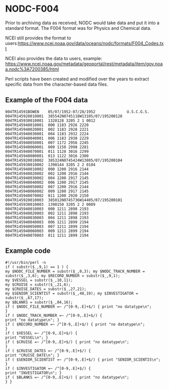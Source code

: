 NODC-F004
=========

Prior to archiving data as received, NODC would take data and put it into a standard format. The F004 format was for Physics and Chemical data.

NCEI still provides the format to users:https://www.ncei.noaa.gov/data/oceans/nodc/formats/F004_Codes.txt

NCEI also provides the data to users, example:
https://www.ncei.noaa.gov/metadata/geoportal/rest/metadata/item/gov.noaa.nodc%3A7200385/html

Perl scripts have been created and modified over the years to extract specific data from the character-based data files.

Example of the F004 data
------------------------

    004TR14591BOWEN    05/07/1952-07/28/1952              U.S.C.G.S.
    004TR145920010001  385542N0745118W13105/07/195200128
    004TR145930010001  1320128 3205 2 1 0012
    004TR145940010001  000 1183 2926 2220
    004TR145940020001  002 1183 2928 2221
    004TR145940030001  004 1183 2932 2224
    004TR145940040001  006 1183 2938 2229
    004TR145940050001  007 1172 2956 2245
    004TR145940060001  009 1150 2998 2281
    004TR145940070001  011 1128 3016 2299
    004TR145940080001  013 1122 3016 2300
    004TR145920010002  385324N0745424W13805/07/195200104
    004TR145930010002  1390144 3205 2 2 0104
    004TR145940010002  000 1200 2916 2144
    004TR145940020002  002 1200 2916 2144
    004TR145940030002  004 1200 2917 2145
    004TR145940040002  006 1200 2917 2145
    004TR145940050002  007 1200 2916 2144
    004TR145940060002  009 1200 2917 2145
    004TR145940070002  011 1200 2920 2150
    004TR145920010003  385012N0745736W14405/07/195200101
    004TR145930010003  1390150 3205 2 2 0009
    004TR145940010003  000 1211 2898 2193
    004TR145940020003  002 1211 2898 2193
    004TR145940030003  004 1211 2898 2193
    004TR145940040003  006 1211 2899 2194
    004TR145940050003  007 1211 2899 2194
    004TR145940060003  009 1211 2899 2194
    004TR145940070003  011 1211 2899 2194


Example code
------------

    #!/usr/bin/perl -n
    if ( substr($_,9,1) == 1 ) {
    my $NODC_FILE_NUMBER = substr($_,0,3); my $NODC_TRACK_NUMBER = substr($_,3,6); my $RECORD_NUMBER = substr($_,9,1);
    my $VESSEL = substr($_,10,11);
    my $CRUISE = substr($_,21,6);
    my $CRUISE_DATES = substr($_,27,21);
    my $SENIOR_SCIENTIST = substr($_,48,19); my $INVESTIGATOR = substr($_,67,17);
    my $BLANKS = substr($_,84,16);
    if ( $NODC_FILE_NUMBER =~ /^[0-9,.E]+$/) { print "no datatype\n";
    }
    if ( $NODC_TRACK_NUMBER =~ /^[0-9,.E]+$/) {
    print "no datatype\n"; }
    if ( $RECORD_NUMBER =~ /^[0-9,.E]+$/) { print "no datatype\n";
    }
    if ( $VESSEL =~ /^[0-9,.E]+$/) {
    print "VESSEL\n"; }
    if ( $CRUISE =~ /^[0-9,.E]+$/) { print "no datatype\n";
    }
    if ( $CRUISE_DATES =~ /^[0-9,.E]+$/) {
    print "CRUISE_DATE\n"; }
    if ( $SENIOR_SCIENTIST =~ /^[0-9,.E]+$/) { print "SENIOR_SCIENTIS\n";
    }
    if ( $INVESTIGATOR =~ /^[0-9,.E]+$/) {
    print "INVESTIGATOR\n"; }
    if ( $BLANKS =~ /^[0-9,.E]+$/) { print "no datatype\n";
    } }
